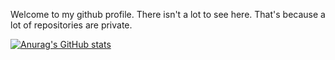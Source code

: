 
Welcome to my github profile. There isn't a lot to see here. That's because a lot of repositories are private.



[![Anurag's GitHub stats](https://github-readme-stats.vercel.app/api?username=haunter-123)](https://github.com/anuraghazra/github-readme-stats)
